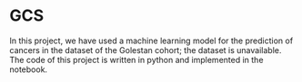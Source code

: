 # GCS
In this project, we have used a machine learning model for the prediction of cancers in the dataset of the Golestan cohort; the dataset is unavailable. The code of this project is written in python and implemented in the notebook.
